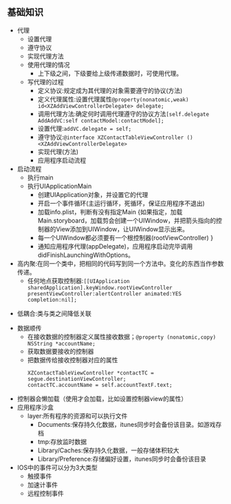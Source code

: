 ## 基础知识

* 代理
  * 设置代理
  * 遵守协议
  * 实现代理方法
  * 使用代理的情况
    * 上下级之间，下级要给上级传递数据时，可使用代理。
  * 写代理的过程
    * 定义协议:规定成为其代理的对象需要遵守的协议\(方法\)
    * 定义代理属性:设置代理属性`@property(nonatomic,weak) id<XZAddViewControllerDelegate> delegate;`
    * 调用代理方法:确定何时调用代理遵守的协议方法`[self.delegate AddAddVC:self contactModel:contactModel];`
    * 设置代理:`addVC.delegate = self;`
    * 遵守协议:`@interface XZContactTableViewController () <XZAddViewControllerDelegate>`
    * 实现代理\(方法\)
    * 应用程序启动流程
* 启动流程
  * 执行main
  * 执行UIApplicationMain
    * 创建UIApplication对象，并设置它的代理
    * 开启一个事件循环\(主运行循环，死循环，保证应用程序不退出\)
    * 加载info.plist，判断有没有指定Main
      {如果指定，加载Main.storyboard，加载剪会创建一个UIWindow，并把箭头指向的控制器的View添加到UIWindow，让UIWindow显示出来。
    * 每一个UIWindow都必须要有一个根控制器\(rootViewController\)
      }
    * 通知应用程序代理\(appDelegate\)，应用程序启动完毕调用didFinishLaunchingWithOptions。
* 高内聚:在同一个类中，把相同的代码写到同一个方法中。变化的东西当作参数传递。
  * 任何地点获取控制器:`[[UIApplication sharedApplication].keyWindow.rootViewController presentViewController:alertController animated:YES completion:nil];`
- 低耦合:类与类之间降低关联
* 数据顺传
  * 在接收数据的控制器定义属性接收数据；`@property (nonatomic,copy) NSString *accountName;`
  * 获取数据要接收的控制器
  * 把数据传给接收控制器对应的属性
    ```objc
    XZContactTableViewController *contactTC = segue.destinationViewController;
    contactTC.accountName = self.accountTextF.text;
    ```
- 控制器会懒加载（使用才会加载，比如设置控制器view的属性）
- 应用程序沙盒
  - layer:所有程序的资源和可以执行文件
    - Documents:保存持久化数据，itunes同步时会备份该目录。如游戏存档
    - tmp:存放监时数据
    - Library/Caches:保存持久化数据，一般存储体积较大
    - Library/Preference:存储偏好设置，itunes同步时会备份该目录
- IOS中的事件可以分为3大类型
  - 触摸事件
  - 加速计事件
  - 远程控制事件


